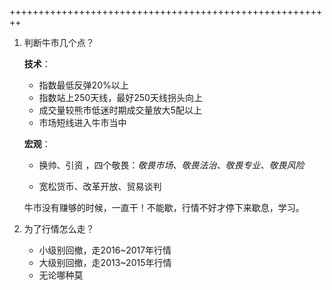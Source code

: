 ++++++++++++++++++++++++++++++++++++++++++++++++++++++++

1. 判断牛市几个点？

	**技术**：

	* 指数最低反弹20%以上
	* 指数站上250天线，最好250天线拐头向上
	* 成交量较熊市低迷时期成交量放大5配以上
	* 市场短线进入牛市当中

	**宏观**：

	* 换帅、引资 ，四个敬畏：*敬畏市场、敬畏法治、敬畏专业、敬畏风险*
		
	* 宽松货币、改革开放、贸易谈判

	牛市没有赚够的时候，一直干！不能歇，行情不好才停下来歇息，学习。


2. 为了行情怎么走？

	* 小级别回撤，走2016~2017年行情
	* 大级别回撤，走2013~2015年行情
	* 无论哪种莫
	